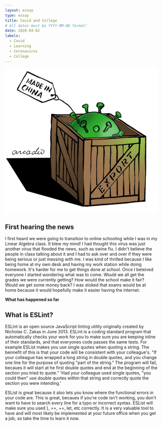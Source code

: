 ```yaml
---
layout: essay
type: essay
title: Covid and College
# All dates must be YYYY-MM-DD format!
date: 2020-04-02
labels:
  - Covid
  - Learning
  - Coronavirus
  - College
---
```


<img class="ui left floated image" src="../images/covid.jpg">

## First hearing the news
  I first heard we were going to transition to online schooling while I was in my Linear Algebra class.  It blew my mind!  I had thought this virus was just another virus that flooded the news, such as swine flu. I didn't believe the people in class talking about it and I had to ask over and over if they were being serious or just messing with me.  I was kind of thrilled because I like being home at my own desk and having my work station while doing homework. It's harder for me to get things done at school.  Once I beleived everyone I started wondering what was to come.  Would we all get the grades we were currently getting? How would the school make it fair?  Would we get some money back? I was stoked that exams would be at home because it would hopefully make it easier having the internet.
  
<strong>What has happened so far</strong>
  
 ## What is ESLint?
  ESLint is an open source JavaScript linting utility originally created by Nicholas C. Zakas in June 2013.  ESLint is a coding standard program that automatically checks your work for you to make sure you are keeping inline of their standards, and that everyones code passes the same tests.  For example ESList makes you use single quotes when quoting a string.  The bennefit of this is that your code will be consistent with your colleague's.  "If your colleague has wrapped a long string in double quotes, and you change one line for the purpose of quoting "part of the string." The program will fail, becaues it will start at he first double quotes and end at the beginning of the section you tried to quote."  'Had your colleague used single quotes, "you could then" use double quotes within that string and correctly quote the section you were intending.'
  
  ESList is great because it also lets you know where the functional errors in your code are.  This is great, becaues if you're code isn't working, you don't want to have to search every line for a typo or incorrect syntax.  ESList will make sure you used }, ==, +=, let, etc correctly.  It is a very valuable tool to have and will most likely be implemented at your future office when you get a job, so take the time to learn it now.
